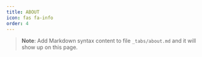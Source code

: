 ```yaml
---
title: ABOUT
icon: fas fa-info
order: 4
---
```



> **Note**: Add Markdown syntax content to file `_tabs/about.md` and it will show up on this page.
